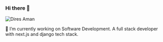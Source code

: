 ### Hi there 👋

<p align="left"> <img src="https://komarev.com/ghpvc/?username=dires318&label=Profile%20views&color=0e75b6&style=flat" alt="Dires Aman" /> </p>

🔭 I’m currently working on Software Development. A full stack developer with next.js and django tech stack.

<!--
📫 You can reach me 
**Dires318/Dires318** is a ✨ _special_ ✨ repository because its `README.md` (this file) appears on your GitHub profile.

Here are some ideas to get you started:

- 🔭 I’m currently working on ...
- 🌱 I’m currently learning ...
- 👯 I’m looking to collaborate on ...
- 🤔 I’m looking for help with ...
- 💬 Ask me about ...
- 📫 How to reach me: ...
- 😄 Pronouns: ...
- ⚡ Fun fact: ...
-->
